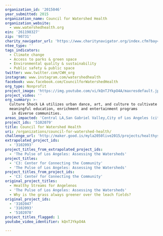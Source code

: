 ```yaml
---
organization_id: '2015046'
year_submitted: 2015
organization_name: Council for Watershed Health
organization_website:
  - www.watershedhealth.org
ein: '261198327'
zip: '90731'
charity_navigator_url: 'https://www.charitynavigator.org/index.cfm?bay=search.profile&ein=261198327'
ntee_type: ''
tags_indicators:
  - Climate change
  - Access to parks & green space
  - Environmental quality & sustainability
  - Public safety & public space
twitter: www.twitter.com/CWH_org
instagram: www.instagram.com/watershedhealth
facebook: www.facebook.com/CouncilforWatershedHealth
org_type: Nonprofit
project_image: 'https://img.youtube.com/vi/kQnTJYkpO4A/maxresdefault.jpg'
project_video: ''
org_summary: >-
  Culture Shock LA utilizes urban dance, art, and culture to cultivate
  meaningful education, enrichment and entertainment programs
   in diverse communities.
areas_impacted: 'Central LA,San Gabriel Valley,City of Los Angeles (citywide)'
project_ids: '5102079'
title: Council for Watershed Health
uri: /organizations/council-for-watershed-health/
challenge_url: 'http://maker.good.is/myla2050live2015/projects/healthystreams.html'
extrapolated_project_ids:
  - '3102093'
project_titles_from_extrapolated_project_ids:
  - 'The Pulse of Los Angeles: Assessing the Watersheds'
project_titles:
  - 'C3: Center for Connecting the Community'
  - 'The Pulse of Los Angeles: Assessing the Watersheds'
project_titles_from_project_ids:
  - 'C3: Center for Connecting the Community'
original_project_titles:
  - Healthy Streams for Angelenos
  - 'The Pulse of Los Angeles: Assessing the Watersheds'
  - Why is the grass always greener over the leach fields?
original_project_ids:
  - '3102047'
  - '3102093'
  - '5102078'
project_titles_flagged: 1
youtube_video_identifier: kQnTJYkpO4A

---
```

